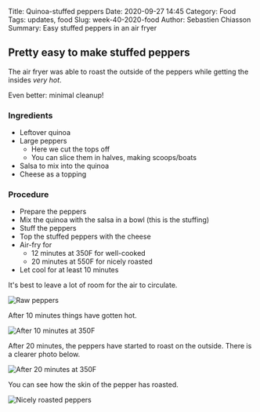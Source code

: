 Title: Quinoa-stuffed peppers
Date: 2020-09-27 14:45
Category: Food
Tags: updates, food
Slug: week-40-2020-food
Author: Sebastien Chiasson
Summary: Easy stuffed peppers in an air fryer

## Pretty easy to make stuffed peppers

The air fryer was able to roast the outside of the peppers while getting the insides *very hot*.

Even better: minimal cleanup!

### Ingredients

  * Leftover quinoa
  * Large peppers
    * Here we cut the tops off
    * You can slice them in halves, making scoops/boats
  * Salsa to mix into the quinoa
  * Cheese as a topping

### Procedure

  * Prepare the peppers
  * Mix the quinoa with the salsa in a bowl (this is the stuffing)
  * Stuff the peppers
  * Top the stuffed peppers with the cheese
  * Air-fry for
    * 12 minutes at 350F for well-cooked
    * 20 minutes at 550F for nicely roasted
  * Let cool for at least 10 minutes

It's best to leave a lot of room for the air to circulate.

![Raw peppers]({static}images/updates/40/20200915_182248.jpg)

After 10 minutes things have gotten hot.

![After 10 minutes at 350F]({static}images/updates/40/20200915_183222.jpg)

After 20 minutes, the peppers have started to roast on the outside. There is a clearer photo below.

![After 20 minutes at 350F]({static}images/updates/40/20200915_184237.jpg)

You can see how the skin of the pepper has roasted.

![Nicely roasted peppers]({static}images/updates/40/20200915_184458.jpg)

